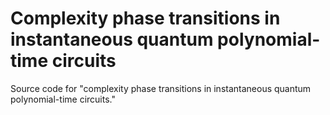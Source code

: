 # Complexity phase transitions in instantaneous quantum polynomial-time circuits
Source code for "complexity phase transitions in instantaneous quantum polynomial-time circuits." 
